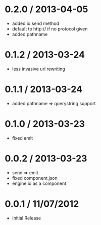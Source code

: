 
0.2.0 / 2013-04-05
==================

  * added io.send method
  * default to http:// if no protocol given
  * added pathname

0.1.2 / 2013-03-24
==================

  * less invasive url rewriting

0.1.1 / 2013-03-24
==================

  * added pathname => querystring support

0.1.0 / 2013-03-23
==================

  * fixed emit

0.0.2 / 2013-03-23
==================

  * send => emit
  * fixed component.json
  * engine.io as a component

0.0.1 / 11/07/2012
==================

* Initial Release
